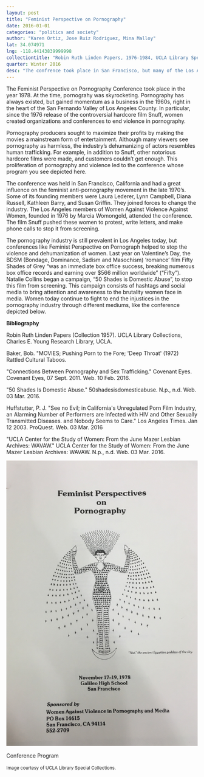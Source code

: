 ```yaml
---
layout: post
title: "Feminist Perspective on Pornography"
date: 2016-01-01
categories: "politics and society"
author: "Karen Ortiz, Jose Ruiz Rodriguez, Mina Malloy"
lat: 34.074971
lng: -118.44143839999998
collectiontitle: "Robin Ruth Linden Papers, 1976-1984, UCLA Library Special Collections"
quarter: Winter 2016
desc: "The confrence took place in San Francisco, but many of the Los Angeles members of Women Against Violence Against Women attended."
---
```

The Feminist Perspective on Pornography Conference took place in the year 1978. At the time, pornograhy was skyrocketing. Pornography has always existed, but gained momentum as a business in the 1960s, right in the heart of the San Fernando Valley of Los Angeles County. In particular, since the 1976 release of the controversial hardcore film Snuff, women created organizations and conferences to end violence in pornography.

Pornography producers sought to maximize their profits by making the movies a mainstream form of entertainment. Although many viewers see pornography as harmless, the industry’s dehumanizing of actors resembles human trafficking. For example, in addition to Snuff, other notorious hardcore films were made, and customers couldn’t get enough. This proliferation of pornography and violence led to the conference whose program you see depicted here.

The conference was held in San Francisco, California and had a great influence on the feminist anti-pornography movement in the late 1970’s. Some of its founding members were Laura Lederer, Lynn Campbell, Diana Russell, Kathleen Barry, and Susan Griffin. They joined forces to change the industry. The Los Angeles members of Women Against Violence Against Women, founded in 1976 by Marcia Womongold, attended the conference. The film Snuff pushed these women to protest, write letters, and make phone calls to stop it from screening.

The pornography industry is still prevalent in Los Angeles today, but conferences like Feminist Perspective on Pornograph helped to stop the violence and dehumanization of women. 
Last year on Valentine’s Day, the BDSM (Bondage, Dominance, Sadism and Masochism) ‘romance’ film Fifty Shades of Grey “was an immediate box office success, breaking numerous box office records and earning over $566 million worldwide” (“Fifty”). Natalie Collins began a campaign, “50 Shades is Domestic Abuse”, to stop this film from screening. This campaign consists of hashtags and social media to bring attention and awareness to the brutality women face in media. Women today continue to fight to end the injustices in the pornography industry through different mediums, like the conference depicted below.


**Bibliography**

Robin Ruth Linden Papers (Collection 1957). UCLA Library Collections, Charles E. Young Research Library, UCLA.

Baker, Bob. &quot;MOVIES; Pushing Porn to the Fore; 'Deep Throat' (1972) Rattled Cultural Taboos.

&quot;Connections Between Pornography and Sex Trafficking.&quot; Covenant Eyes. Covenant Eyes, 07 Sept. 2011. Web. 10 Feb. 2016.

&quot;50 Shades Is Domestic Abuse.&quot; 50shadesisdomesticabuse. N.p., n.d. Web. 03 Mar. 2016.

Huffstutter, P. J. &quot;See no Evil; in California's Unregulated Porn Film Industry, an Alarming Number of Performers are Infected with HIV and Other Sexually Transmitted Diseases. and Nobody Seems to Care.&quot; Los Angeles Times. Jan 12 2003. ProQuest. Web. 03 Mar. 2016

&quot;UCLA Center for the Study of Women: From the June Mazer Lesbian Archives: WAVAW.&quot; UCLA Center for the Study of Women: From the June Mazer Lesbian Archives: WAVAW. N.p., n.d. Web. 03 Mar. 2016.


<img src='../images/pornographyconference.jpg' alttext='Program for a conference based on violence in pornography and media.'>
<figcaption><p>Conference Program</p><p><small>Image courtesy of UCLA Library Special Collections.</small></p>
